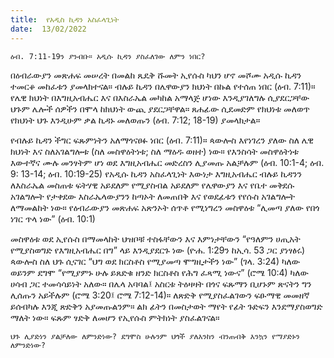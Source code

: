 ```yaml
---
title:  የአዲስ ኪዳን አስፈላጊነት
date:  13/02/2022
---
```


`ዕብ. 7:11-19ን ያንብቡ። አዲሱ ኪዳን ያስፈለገው ለምን ነበር?`

በዕብራውያን መጽሐፍ መሠረት በመልከ ጼዴቅ ሹመት ኢየሱስ ካህን ሆኖ መሾሙ አዲሱ ኪዳን ተመርቆ መከፈቱን ያመላክተናል። ብሉይ ኪዳን በሌዋውያን ክህነት በኩል የተሰጠ ነበር (ዕብ. 7:11)። የሌዊ ክህነት በእግዚአብሔር እና በእስራኤል መካከል አማላጅ ሆነው እንዲያገለግሉ ሲያደርጋቸው ህጉም ሌሎች ሰዎችን በሞላ ከክህነት ውጪ ያደርጋቸዋል። ጸሐፊው ሲደመድም የክህነቱ መለወጥ የክህነት ህጉ እንዲሁም ቃል ኪዳኑ መለወጡን (ዕብ. 7:12; 18-19) ያመላክታል።

የብሉይ ኪዳን ችግር ፍጹምነትን አለማጎናፀፉ ነበር (ዕብ. 7:11)። ጳውሎስ እየነገረን ያለው ስለ ሌዊ ክህነት እና ስለአገልግሎቱ (ስለ መስዋዕትነቱ; ስለ ማዕዱ ወዘተ) ነው። የእንስሳት መስዋዕትነቱ እውተኛና ሙሉ መንፃትም ሆነ ወደ እግዚአብሔር መድረስን ሊያመጡ አልቻሉም (ዕብ. 10:1-4; ዕብ. 9: 13-14; ዕብ. 10:19-25) የአዲሱ ኪዳን አስፈላጊነት እውነታ እግዚአብሔር ብሉይ ኪዳንን ለእስራኤል መስጠቱ ፍትሃዊ አይደለም የሚያስብል አይደለም የሌዋውያን እና የቤተ መቅደሱ አገልግሎት የታቀደው እስራኤላውያንን ከጣኦት ለመጠበቅ እና የወደፊቱን የየሱስ አገልግሎት ለማመልከት ነው። የዕብራውያን መጽሐፍ አጽንኦት ሰጥቶ የሚነግረን መስዋዕቱ “ሊመጣ ያለው የበጎ ነገር ጥላ ነው” (ዕብ. 10:1)

መስዋዕቱ ወደ ኢየሱስ በማመላከት ህዝቦቹ ተስፋቸውን እና እምነታቸውን “የዓለምን ሀጢአት የሚያስወግድ የእግዚአብሔር በግ” ላይ እንዲያደርጉ ነው (ዮሐ. 1:29ን ከኢሳ. 53 ጋር ያነፃፅሩ) ጳውሎስ ስለ ህጉ ሲናገር “ህግ ወደ ክርስቶስ የሚያመጣ ሞግዚታችን ነው” (ገላ. 3:24) ካለው ወይንም ደግሞ “የሚያምኑ ሁሉ ይጸድቁ ዘንድ ክርስቶስ የሕግ ፈጻሚ ነውና” (ሮሜ 10:4) ካለው ሀሳብ ጋር ተመሳሳይነት አለው። በሌላ አባባል፤ አስርቱ ትዕዛዛት በጎና ፍጹማን ቢሆኑም ጽናትን ግን ሊሰጡን አይችሉም (ሮሜ 3:20፤ ሮሜ 7:12-14)። ለጽድቅ የሚያስፈልገውን ፍፁማዊ መመዘኛ ይሰብካሉ እንጂ ጽድቅን አያመጡልንም። ልክ ፊትን በመስታወት ማየት የፊት ጉድፍን እንደማያስወግድ ማለት ነው። ፍጹም ፃድቅ ለመሆን የኢየሱስ ምትክነት ያስፈልገናል።

`ህጉ ሊያድነን ያልቻለው ለምንድነው? ደግሞስ ሁሉንም ህጎች ያለእንከን ብንጠብቅ እንኳን የማያድኑን ለምንድነው?`